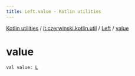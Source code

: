 ```yaml
---
title: Left.value - Kotlin utilities
---
```


[Kotlin utilities](../../index.html) / [it.czerwinski.kotlin.util](../index.html) / [Left](index.html) / [value](./value.html)

# value

`val value: `[`L`](index.html#L)
